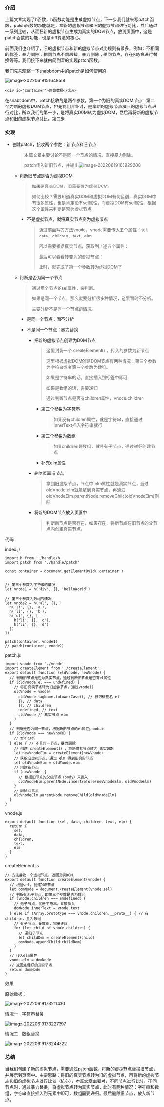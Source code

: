 ### 介绍

上篇文章实现了h函数，h函数功能是生成虚拟节点，下一步我们就来写patch函数，patch函数的功能就是，拿新的虚拟节点和旧的虚拟节点进行对比，然后通过一系列比较，从而把新的虚拟节点生成为真实的DOM节点，放到页面中，这是patch函数的功能，也是diff算法的核心。

前面我们也介绍了，旧的虚拟节点和新的虚拟节点对比规则有很多，例如：不相同的标签，暴力删除；相同节点不同层级，暴力删除；相同节点，存在key会进行替换等等。我们接下来就由简到深的实现patch函数。

我们先来观察一下snabbdom中的patch是如何使用的

![image-20220619151648518](https://liuxueji.oss-cn-guangzhou.aliyuncs.com/image-20220619151648518.png)

```
<div id="container">原始数据</div>
```

在snabbdom中，patch接收的是两个参数，第一个为旧的真实DOM节点，第二个为新的虚拟DOM节点，但是我们介绍时，是拿新的虚拟节点和旧的虚拟节点进行对比，所以我们的第一步，是将真实DOM转为虚拟DOM，然后再将新的虚拟节点和旧的虚拟节点对比。第二步

### 实现

- 创建patch，接收两个参数：新节点和旧节点

  > 本篇文章主要讨论不是同一个节点的情况，直接暴力删除。
  >
  > patch传入新旧节点，并输出![image-20220619165929208](https://liuxueji.oss-cn-guangzhou.aliyuncs.com/image-20220619165929208.png)

  - 判断旧节点是否为虚拟DOM

    > 如果是真实DOM，旧需要转为虚拟DOM。
    >
    > 如何比较？需要知道真实DOM和虚拟DOM有何区别，真实DOM中有很多属性，但是肯定没有sel属性，而虚拟DOM有sel属性，根据这个属性来判断是否为虚拟节点

    - 不是虚拟节点，就将真实节点变为虚拟节点

      > 通过前面写的方法vnode，vnode需要传入五个属性：sel、data、children、text、elm
      >
      > 所以需要根据真实节点，获取到上述五个属性：
      >
      > 最后可以看看转变为的虚拟节点：
      >
      > 此时，就完成了第一个参数转为虚拟DOM了

  - 判断是否为同一个节点

    > 通过两个节点的sel属性，来判断。
    >
    > 如果是同一个节点，那么就要分析很多种情况，这里暂时不分析。
    >
    > 主要分析不是同一个节点的情况。

    - 是同一个节点：暂不分析

    - 不是同一个节点：暴力替换

      - 把新的虚拟节点创建为DOM节点

        > 这里封装一个 createElement() ，传入的参数为新节点
        >
        > 这里根据虚拟DOM创建DOM节点有两种情况：第三个参数为字符串或者第三个参数为数组。
        >
        > 如果是字符串的话，直接插入到标签中即可
        >
        > 如果是数组的话，需要递归
        >
        > 通过判断节点是否有children属性，vnode.children

        - 第三个参数为字符串

          > 如果没有children属性，就是字符串，直接通过innerText插入字符串就行

        - 第三个参数为数组

          > 如果children是数组，就是有子节点，通过递归创建节点

        - 补充elm属性

      - 删除页面旧节点

        > 拿到旧虚拟节点，节点中 elm属性就是真实节点，通过oldVnode.elm就能拿到真实节点，再通过oldVnodeElm.parentNode.removeChild(oldVnodeElm)删除

      - 将新的DOM节点放入页面中

        > 判断新节点是否存在，如果存在，将新节点在旧节点的父节点内创建真实节点。

代码

index.js

```
import h from './handle/h'
import patch from './handle/patch'

const container = document.getElementById('container')


// 第三个参数为字符串的情况
let vnode1 = h('div', {}, 'helloWorld')

// 第三个参数为数组的情况
let vnode2 = h('ul', {}, [
  h('li', {}, 'a'),
  h('li', {}, 'b'),
  h('ul', {}, [
    h('li', {}, 'c'),
    h('li', {}, 'd')
  ])
])

patch(container, vnode1)
// patch(container, vnode2)
```

patch.js

```
import vnode from './vnode'
import createElement from './createElement'
export default function (oldVnode, newVnode) {
  // 判断旧节点是否为真实节点。通过判断旧节点是否有el属性
  if (oldVnode.el === undefined) {
    // 将旧真实节点转为旧虚拟节点，通过vnode()
    oldVnode = vnode(
      oldVnode.tagName.toLowerCase(), // 获取标签名 el
      {}, // data
      [], // children
      undefined, // text
      oldVnode // 真实节点 elm
    )
  }
  // 判断是否为同一节点，根据新旧节点的el属性panduan 
  if (oldVnode === newVnode) {
    // 暂不分析
  } else { // 不是同一节点，暴力删除
    // 创建 createElement() ，将新虚拟节点转为 真实DOM
    let newVnodeElm = createElement(newVnode)
    // 获取旧虚拟节点，通过 elm 得到旧真实节点
    let oldVnodeElm = oldVnode.elm
    // 创建新节点
    if (newVnode) {
      // 根据旧节点的父级节点（body）来插入
      oldVnodeElm.parentNode.insertBefore(newVnodeElm, oldVnodeElm)
    }
    // 删除旧节点
    oldVnodeElm.parentNode.removeChild(oldVnodeElm)
  }
}
```

vnode.js

```
export default function (sel, data, children, text, elm) {
  return {
    sel,
    data,
    children,
    text,
    elm
  }
}
```

createElement.js

```
// 方法接收一个虚拟节点，返回真实DOM
export default function createElement(vnode) {
  // 根据sel，创建DOM节点
  let domNode = document.createElement(vnode.sel)
  // 判断有无子节点，即第三个参数是否为数组
  if (vnode.children === undefined) {
    // 无子节点，就是字符串，直接插入
    domNode.innerText = vnode.text
  } else if (Array.prototype === vnode.children.__proto__) { // 有children，且为数组
    // 有子节点，是数组，需要递归
    for (let child of vnode.children) {
      // 递归子节点
      let childDom = createElement(child)
      domNode.appendChild(childDom)
    }
  }
  // 传入elm属性
  vnode.elm = domNode
  // 返回处理好的真实节点
  return domNode
}
```

效果

原始数据：

![image-20220619173211430](https://liuxueji.oss-cn-guangzhou.aliyuncs.com/image-20220619173211430.png)

情况一：字符串替换

![image-20220619173227397](https://liuxueji.oss-cn-guangzhou.aliyuncs.com/image-20220619173227397.png)

情况二：数组替换

![image-20220619173244822](https://liuxueji.oss-cn-guangzhou.aliyuncs.com/image-20220619173244822.png)

### 总结

当我们创建了新的虚拟节点，需要通过patch函数，将新的虚拟节点替换旧节点，并展示到页面中。主要思路：将旧的真实节点转为旧的虚拟节点，再将新的虚拟节点和旧的虚拟节点进行比较（核心），本篇文章主要对，不同节点进行比较，不同节点时，通过暴力替换，将虚拟节点转为真实节点，此时有两种情况：字符串和数组，字符串直接插入到元素中即可，数组需要递归。最后删除旧节点，放入新节点。